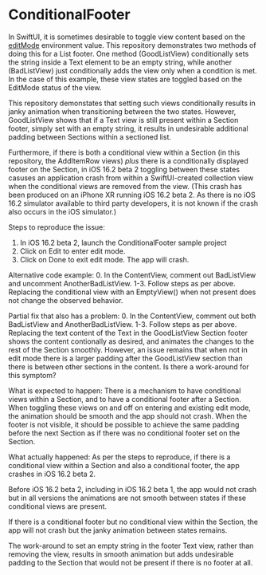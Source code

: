 # ConditionalFooter

In SwiftUI, it is sometimes desirable to toggle view content based on the [editMode](https://developer.apple.com/documentation/swiftui/editmode) environment value. This repository demonstrates two methods of doing this for a List footer. One method (GoodListView) conditionally sets the string inside a Text element to be an empty string, while another (BadListView) just conditionally adds the view only when a condition is met. In the case of this example, these view states are toggled based on the EditMode status of the view.

This repository demonstates that setting such views conditionally results in janky animation when transitioning between the two states. However, GoodListView shows that if a Text view is still present within a Section footer, simply set with an empty string, it results in undesirable additional padding between Sections within a sectioned list.

Furthermore, if there is both a conditional view within a Section (in this repository, the AddItemRow views) _plus_ there is a conditionally displayed footer on the Section, in iOS 16.2 beta 2 toggling between these states casuses an application crash from within a SwiftUI-created collection view when the conditional views are removed from the view. (This crash has been produced on an iPhone XR running iOS 16.2 beta 2. As there is no iOS 16.2 simulator available to third party developers, it is not known if the crash also occurs in the iOS simulator.)

Steps to reproduce the issue:
1. In iOS 16.2 beta 2, launch the ConditionalFooter sample project
2. Click on Edit to enter edit mode.
3. Click on Done to exit edit mode. The app will crash.

Alternative code example:
0. In the ContentView, comment out BadListView and uncomment AnotherBadListView.
1-3. Follow steps as per above. Replacing the conditional view with an EmptyView() when not present does not change the observed behavior.

Partial fix that also has a problem:
0. In the ContentView, comment out both BadListView and AnotherBadListView.
1-3. Follow steps as per above. Replacing the text content of the Text in the GoodListView Section footer shows the content contionally as desired, and animates the changes to the rest of the Section smoothly. However, an issue remains that when not in edit mode there is a larger padding after the GoodListView section than there is between other sections in the content. Is there a work-around for this symptom? 

What is expected to happen:
There is a mechanism to have conditional views within a Section, and to have a conditional footer after a Section. When toggling these views on and off on entering and existing edit mode, the animation should be smooth and the app should not crash. When the footer is not visible, it should be possible to achieve the same padding before the next Section as if there was no conditional footer set on the Section. 

What actually happened:
As per the steps to reproduce, if there is a conditional view within a Section and also a conditional footer, the app crashes in iOS 16.2 beta 2.

Before iOS 16.2 beta 2, including in iOS 16.2 beta 1, the app would not crash but in all versions the animations are not smooth between states if these conditional views are present.

If there is a conditional footer but no conditional view within the Section, the app will not crash but the janky animation between states remains.

The work-around to set an empty string in the footer Text view, rather than removing the view, results in smooth animation but adds undesirable padding to the Section that would not be present if there is no footer at all.  

